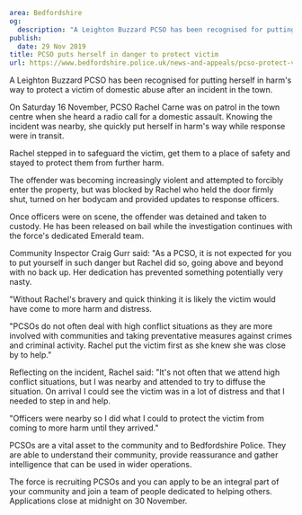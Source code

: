 ```yaml
area: Bedfordshire
og:
  description: "A Leighton Buzzard PCSO has been recognised for putting herself in harm\u2019s way to protect a victim of domestic abuse after an incident in the town."
publish:
  date: 29 Nov 2019
title: PCSO puts herself in danger to protect victim
url: https://www.bedfordshire.police.uk/news-and-appeals/pcso-protect-victim-nov19
```

A Leighton Buzzard PCSO has been recognised for putting herself in harm's way to protect a victim of domestic abuse after an incident in the town.

On Saturday 16 November, PCSO Rachel Carne was on patrol in the town centre when she heard a radio call for a domestic assault. Knowing the incident was nearby, she quickly put herself in harm's way while response were in transit.

Rachel stepped in to safeguard the victim, get them to a place of safety and stayed to protect them from further harm.

The offender was becoming increasingly violent and attempted to forcibly enter the property, but was blocked by Rachel who held the door firmly shut, turned on her bodycam and provided updates to response officers.

Once officers were on scene, the offender was detained and taken to custody. He has been released on bail while the investigation continues with the force's dedicated Emerald team.

Community Inspector Craig Gurr said: "As a PCSO, it is not expected for you to put yourself in such danger but Rachel did so, going above and beyond with no back up. Her dedication has prevented something potentially very nasty.

"Without Rachel's bravery and quick thinking it is likely the victim would have come to more harm and distress.

"PCSOs do not often deal with high conflict situations as they are more involved with communities and taking preventative measures against crimes and criminal activity. Rachel put the victim first as she knew she was close by to help."

Reflecting on the incident, Rachel said: "It's not often that we attend high conflict situations, but I was nearby and attended to try to diffuse the situation. On arrival I could see the victim was in a lot of distress and that I needed to step in and help.

"Officers were nearby so I did what I could to protect the victim from coming to more harm until they arrived."

PCSOs are a vital asset to the community and to Bedfordshire Police. They are able to understand their community, provide reassurance and gather intelligence that can be used in wider operations.

The force is recruiting PCSOs and you can apply to be an integral part of your community and join a team of people dedicated to helping others. Applications close at midnight on 30 November.
